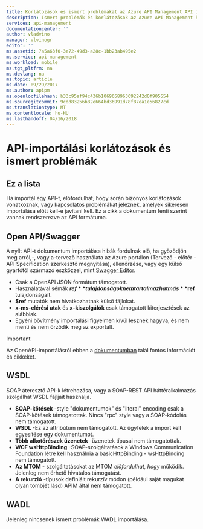 ```yaml
---
title: Korlátozások és ismert problémákat az Azure API Management API importálási |} Microsoft Docs
description: Ismert problémák és korlátozások az Azure API Management használata a nyílt API-t, WSDL vagy WADL formátumú importálási részleteit.
services: api-management
documentationcenter: ''
author: vladvino
manager: vlvinogr
editor: ''
ms.assetid: 7a5a63f0-3e72-49d3-a28c-1bb23ab495e2
ms.service: api-management
ms.workload: mobile
ms.tgt_pltfrm: na
ms.devlang: na
ms.topic: article
ms.date: 09/29/2017
ms.author: apipm
ms.openlocfilehash: b33c95af94c436b1069658963692242d0f905554
ms.sourcegitcommit: 9cdd83256b82e664bd36991d78f87ea1e56827cd
ms.translationtype: MT
ms.contentlocale: hu-HU
ms.lasthandoff: 04/16/2018
---
```

# <a name="api-import-restrictions-and-known-issues"></a>API-importálási korlátozások és ismert problémák
## <a name="about-this-list"></a>Ez a lista
Ha importál egy API-t, előfordulhat, hogy során bizonyos korlátozások vonatkoznak, vagy kapcsolatos problémákat jeleznek, amelyek sikeresen importálása előtt kell-e javítani kell. Ez a cikk a dokumentum fenti szerint vannak rendszerezve az API formátuma.

## <a name="open-api"> </a>Open API/Swagger
A nyílt API-t dokumentum importálása hibák fordulnak elő, ha győződjön meg arról,-, vagy a-tervező használata az Azure portálon (Tervező - előtér - API Specification szerkesztő megnyitása), ellenőrzése, vagy egy külső gyártótól származó eszközzel, mint <a href="http://www.swagger.io">Swagger Editor</a>.

* Csak a OpenAPI JSON formátum támogatott.
* Használatával sémák **$ref** tulajdonságok nem tartalmazhat más **$ref** tulajdonságait.
* **$ref** mutatók nem hivatkozhatnak külső fájlokat.
* **x-ms-elérési utak** és **x-kiszolgálók** csak támogatott kiterjesztések az alábbiak.
* Egyéni bővítmény importálási figyelmen kívül lesznek hagyva, és nem menti és nem őrződik meg az exportált.

> [!IMPORTANT]
> Az OpenAPI-importálásról ebben a [dokumentumban](https://blogs.msdn.microsoft.com/apimanagement/2018/03/28/important-changes-to-openapi-import-and-export/) talál fontos információt és cikkeket.

## <a name="wsdl"> </a>WSDL
SOAP áteresztő API-k létrehozása, vagy a SOAP-REST API háttéralkalmazás szolgálhat WSDL fájljait használja.
* **SOAP-kötések** -style "dokumentumok" és "literal" encoding csak a SOAP-kötések támogatottak. Nincs "rpc" style vagy a SOAP-kódolás nem támogatott.
* **WSDL** -Ez az attribútum nem támogatott. Az ügyfelek a import kell egyesítése egy dokumentumot.
* **Több alkotórészek üzenetek** -üzenetek típusai nem támogatottak.
* **WCF wsHttpBinding** -SOAP-szolgáltatások a Windows Communication Foundation létre kell használnia a basicHttpBinding - wsHttpBinding nem támogatott.
* **Az MTOM** - szolgáltatásokat az MTOM <em>előfordulhat, hogy</em> működik. Jelenleg nem érhető hivatalos támogatást.
* **A rekurzió** -típusok definiált rekurzív módon (például saját magukat olyan tömbjét lásd) APIM által nem támogatott.

## <a name="wadl"> </a>WADL
Jelenleg nincsenek ismert problémák WADL importálása.
